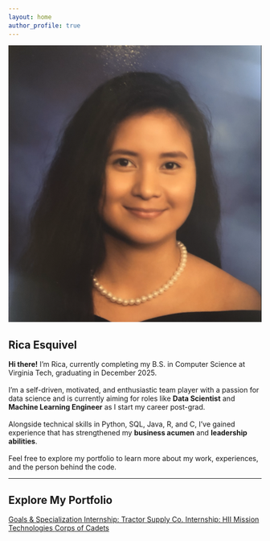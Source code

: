 ```yaml
---
layout: home
author_profile: true
---
```


<!-- Intro Section -->
<section class="intro">
  <img src="assets/Profile.png" alt="Profile picture of Rica Esquivel" class="profile-pic">
  
  <div class="intro-text">
    <h1>Rica Esquivel</h1>
    <p class="intro-text">
      <strong>Hi there!</strong> I’m Rica, currently completing my B.S. in Computer Science at Virginia Tech, graduating in December 2025.  
      <br><br>
      I’m a self-driven, motivated, and enthusiastic team player with a passion for data science and is currently aiming for roles like <strong>Data Scientist</strong> and <strong>Machine Learning Engineer</strong> as I start my career post-grad.  
      <br><br>
      Alongside technical skills in Python, SQL, Java, R, and C, I’ve gained experience that has strengthened my <strong>business acumen</strong> and <strong>leadership abilities</strong>.  
      <br><br>
      Feel free to explore my portfolio to learn more about my work, experiences, and the person behind the code.
    </p>
  </div>
</section>

---

## Explore My Portfolio
<div class="cards">
  <a class="card" href="{{ '/goals/' | relative_url }}">
    <i class="fas fa-bullseye"></i>
    Goals & Specialization
  </a>
  <a class="card" href="{{ '/internships-tractor/' | relative_url }}">
    <i class="fas fa-store"></i>
    Internship: Tractor Supply Co.
  </a>
  <a class="card" href="{{ '/internships-hii/' | relative_url }}">
    <i class="fas fa-ship"></i>
    Internship: HII Mission Technologies
  </a>
  <!-- <a class="card" href="{{ '/projects/' | relative_url }}">
    <i class="fas fa-code"></i>
    Technical Projects
  </a> -->
    <a class="card" href="{{ '/cadets/' | relative_url }}">
    <i class="fas fa-shield-halved"></i>
    Corps of Cadets
  </a>
  <!-- <a class="card" href="{{ '/blog/' | relative_url }}">
    <i class="fas fa-pen-nib"></i>
    Blog
  </a> -->
</div>

<!-- ## Beyond the Office
<div class="beyond-office">
  <div class="hobby">
    <img src="{{ '/assets/hobbies/hiking.jpg' | relative_url }}" alt="Hiking trail view">
    <h3>Hiking</h3>
    <p>I love exploring trails and connecting with nature, from local paths to challenging summits.</p>
  </div>
  <div class="hobby">
    <img src="{{ '/assets/hobbies/fitness.jpg' | relative_url }}" alt="Weights and gym equipment">
    <h3>Fitness</h3>
    <p>Personal fitness is my way of staying focused, energized, and balanced in life.</p>
  </div>
  <div class="hobby">
    <img src="{{ '/assets/hobbies/cooking.jpg' | relative_url }}" alt="A plated meal">
    <h3>Cooking</h3>
    <p>In my kitchen, I experiment with recipes and flavors, making meals for friends and family.</p>
  </div>
</div>

<p style="text-align:center; margin-top:1rem;">
  <a href="{{ '/beyond-the-office/' | relative_url }}" class="btn">Learn More →</a>
</p> -->

<!-- ### Recent Posts
<div class="post-previews">
{% for post in site.posts limit:3 %}
  <a class="post-preview" href="{{ post.url | relative_url }}">
    {% if post.header and post.header.teaser %}
      <img src="{{ post.header.teaser | relative_url }}" alt="{{ post.title }} teaser">
    {% endif %}
    <h3>{{ post.title }}</h3>
    <p class="meta">{{ post.date | date: "%B %d, %Y" }}</p>
    <p>{{ post.excerpt | strip_html | truncate: 140 }}</p>
  </a>
{% endfor %}
</div>
<p><a class="btn" href="{{ '/blog/' | relative_url }}">View all posts →</a></p> -->